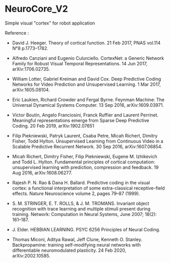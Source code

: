 # NeuroCore_V2
Simple visual "cortex" for robot application

Reference :

- David J. Heeger. Theory of cortical function. 21 Feb 2017, PNAS vol.114 N°8 p.1773–1782.

- Alfredo Canziani and Eugenio Culurciello. CortexNet: a Generic Network Family for Robust Visual Temporal Representations. 14 Jun 2017, arXiv:1706.02735.

- William Lotter, Gabriel Kreiman and David Cox. Deep Predictive Coding Networks for Video Prediction and Unsupervised Learning. 1 Mar 2017, arXiv:1605.08104.

- Eric Laukien, Richard Crowder and Fergal Byrne. Feynman Machine: The Universal Dynamical Systems Computer. 13 Sep 2016, arXiv:1609.03971.

- Victor Boutin, Angelo Franciosini, Franck Ruffier and Laurent Perrinet. Meaningful representations emerge from Sparse Deep Predictive Coding. 20 Feb 2019, arXiv:1902.07651

- Filip Piekniewski, Patryk Laurent, Csaba Petre, Micah Richert, Dimitry Fisher, Todd Hylton. Unsupervised Learning from Continuous Video in a Scalable Predictive Recurrent Network. 30 Sep 2016, arXiv:1607.06854.

- Micah Richert, Dimitry Fisher, Filip Piekniewski, Eugene M. Izhikevich and Todd L. Hylton. Fundamental principles of cortical computation: unsupervised learning with prediction, compression and feedback. 19 Aug 2016, arXiv:1608.06277.

- Rajesh P. N. Rao & Dana H. Ballard. Predictive coding in the visual cortex: a functional interpretation of some extra-classical receptive-field effects. Nature Neuroscience volume 2, pages 79–87 (1999).

- S. M. STRINGER, E. T. ROLLS, & J. M. TROMANS. Invariant object recognition with trace learning and multiple stimuli present during training. Network: Computation in Neural Systems, June 2007; 18(2): 161–187.

- J. Elder. HEBBIAN LEARNING. PSYC 6256 Principles of Neural Coding.

- Thomas Miconi, Aditya Rawal, Jeff Clune, Kenneth O. Stanley. Backpropamine: training self-modifying neural networks with differentiable neuromodulated plasticity. 24 Feb 2020, arXiv:2002.10585.
